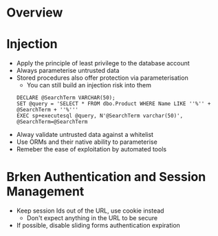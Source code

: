 # Overview

# Injection
* Apply the principle of least privilege to the database account
* Always parameterise untrusted data
* Stored procedures also offer protection via parameterisation
  * You can still build an injection risk into them
  ```
  DECLARE @SearchTerm VARCHAR(50);
  SET @query = 'SELECT * FROM dbo.Product WHERE Name LIKE ''%'' + @SearchTerm + ''%'''
  EXEC sp+executesql @query, N'@SearchTerm varchar(50)', @SearchTerm=@SearchTerm
  ```
* Alway validate untrusted data against a whitelist
* Use ORMs and their native ability to parameterise
* Remeber the ease of exploitation by automated tools

# Brken Authentication and Session Management
* Keep session Ids out of the URL, use cookie instead
  * Don't expect anything in the URL to be secure
* If possible, disable sliding forms authentication expiration
